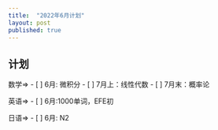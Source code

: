 ```yaml
---
title:  "2022年6月计划"
layout: post
published: true
---
```


## 计划
数学=>
    - [ ] 6月: 微积分
    - [ ] 7月上：线性代数
    - [ ] 7月末：概率论

英语=>
    - [ ] 6月:1000单词，EFE初


日语=>
    - [ ] 6月: N2
